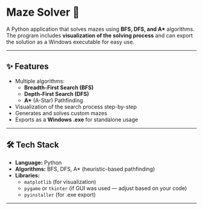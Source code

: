 # Maze Solver 🧩

A Python application that solves mazes using **BFS, DFS, and A\*** algorithms.  
The program includes **visualization of the solving process** and can export the solution as a Windows executable for easy use.

---

## ✨ Features
- Multiple algorithms:
  - **Breadth-First Search (BFS)**
  - **Depth-First Search (DFS)**
  - **A\*** (A-Star) Pathfinding
- Visualization of the search process step-by-step  
- Generates and solves custom mazes  
- Exports as a **Windows .exe** for standalone usage  

---

## 🛠️ Tech Stack
- **Language:** Python  
- **Algorithms:** BFS, DFS, A\* (heuristic-based pathfinding)  
- **Libraries:** 
  - `matplotlib` (for visualization)  
  - `pygame` or `tkinter` (if GUI was used — adjust based on your code)  
  - `pyinstaller` (for .exe export)  

---


